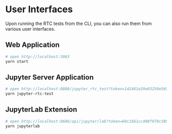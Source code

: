 # User Interfaces

Upon running the RTC tests from the CLI, you can also run them from various user interfaces.

## Web Application

```bash
# open http://localhost:3063
yarn start
```

## Jupyter Server Application

```bash
# open http://localhost:8888/jupyter_rtc_test?token=142461e29e03250e569824cff00bc99941148a334ff258e5
yarn jupyter-rtc-test
```

## JupyterLab Extension

```bash
# open http://localhost:8686/api/jupyter/lab?token=60c1661cc408f978c309d04157af55c9588ff9557c9380e4fb50785750703da6
yarn jupyterlab
```
